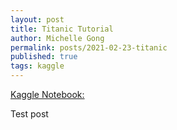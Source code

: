 ```yaml
---
layout: post
title: Titanic Tutorial
author: Michelle Gong
permalink: posts/2021-02-23-titanic
published: true
tags: kaggle
---
```


[Kaggle Notebook:](https://www.kaggle.com/mxg1040/getting-started-with-titanic)

Test post


